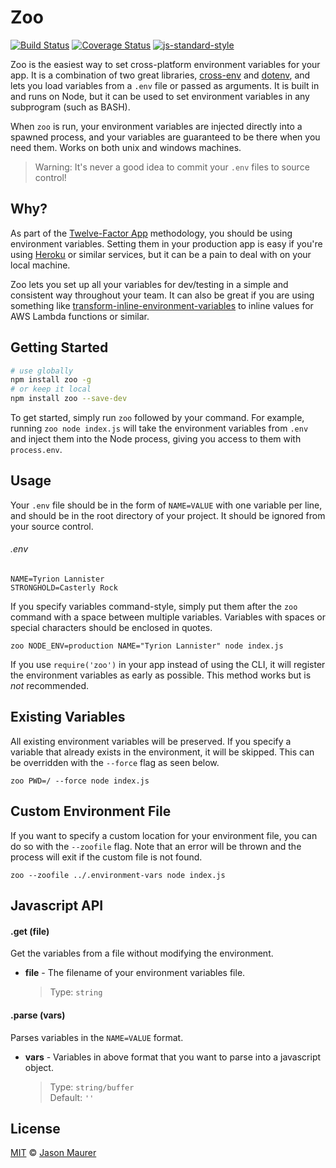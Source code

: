 # Zoo

[![Build Status](https://travis-ci.org/jsonmaur/zoo.svg?branch=master)](https://travis-ci.org/jsonmaur/zoo)
[![Coverage Status](https://coveralls.io/repos/github/jsonmaur/zoo/badge.svg?branch=master)](https://coveralls.io/github/jsonmaur/zoo?branch=master)
[![js-standard-style](https://img.shields.io/badge/code%20style-standard-brightgreen.svg)](http://standardjs.com/)

Zoo is the easiest way to set cross-platform environment variables for your app. It is a combination of two great libraries, [cross-env](https://github.com/kentcdodds/cross-env) and [dotenv](https://github.com/motdotla/dotenv), and lets you load variables from a `.env` file or passed as arguments. It is built in and runs on Node, but it can be used to set environment variables in any subprogram (such as BASH).

When `zoo` is run, your environment variables are injected directly into a spawned process, and your variables are guaranteed to be there when you need them. Works on both unix and windows machines.

> Warning: It's never a good idea to commit your `.env` files to source control!

## Why?

As part of the [Twelve-Factor App](http://12factor.net/config) methodology, you should be using environment variables. Setting them in your production app is easy if you're using [Heroku](https://www.heroku.com) or similar services, but it can be a pain to deal with on your local machine.

Zoo lets you set up all your variables for dev/testing in a simple and consistent way throughout your team. It can also be great if you are using something like [transform-inline-environment-variables](https://babeljs.io/docs/plugins/transform-inline-environment-variables)  to inline values for AWS Lambda functions or similar.

## Getting Started

```bash
# use globally
npm install zoo -g
# or keep it local
npm install zoo --save-dev
```

To get started, simply run `zoo` followed by your command. For example, running `zoo node index.js` will take the environment variables from `.env` and inject them into the Node process, giving you access to them with `process.env`.

## Usage

Your `.env` file should be in the form of `NAME=VALUE` with one variable per line, and should be in the root directory of your project. It should be ignored from your source control.

###### .env
```
NAME=Tyrion Lannister
STRONGHOLD=Casterly Rock
```

If you specify variables command-style, simply put them after the `zoo` command with a space between multiple variables. Variables with spaces or special characters should be enclosed in quotes.

```
zoo NODE_ENV=production NAME="Tyrion Lannister" node index.js
```

If you use `require('zoo')` in your app instead of using the CLI, it will register the environment variables as early as possible. This method works but is *not* recommended.

## Existing Variables

All existing environment variables will be preserved. If you specify a variable that already exists in the environment, it will be skipped. This can be overridden with the `--force` flag as seen below.

```
zoo PWD=/ --force node index.js
```

## Custom Environment File

If you want to specify a custom location for your environment file, you can do so with the `--zoofile` flag. Note that an error will be thrown and the process will exit if the custom file is not found.

`zoo --zoofile ../.environment-vars node index.js`

## Javascript API

#### .get (file)

  Get the variables from a file without modifying the environment.

  - **file** - The filename of your environment variables file.

    > Type: `string`  

#### .parse (vars)

  Parses variables in the `NAME=VALUE` format.

  - **vars** - Variables in above format that you want to parse into a javascript object.

    > Type: `string/buffer`  
    > Default: `''`

<a name="license"></a>
## License

[MIT](LICENSE) © [Jason Maurer](http://maur.co)
